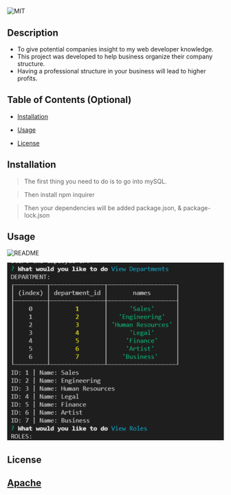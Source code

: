 # <empTracker>

![MIT](https://img.shields.io/badge/license-MIT-brightgreen)

## Description

- To give potential companies insight to my web developer knowledge.
- This project was developed to help business organize their company structure.
- Having a professional structure in your business will lead to higher profits.

## Table of Contents (Optional)

- [Installation](#installation)

- [Usage](#usage)

- [License](#license)


## Installation
>The first thing you need to do is to go into mySQL. 

>Then install npm inquirer

>Then your dependencies will be added package.json, & package-lock.json

## Usage

   ![README](./Assets/EmpTracker.jpg)

  ![README](./Assets/Empdisplay.PNG)


## License

 [Apache](http://www.apache.org/licenses/)
---